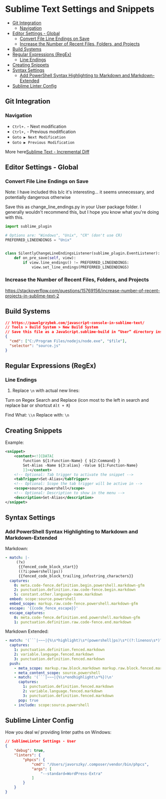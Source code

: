 # Sublime Text Settings and Snippets

<!-- MarkdownTOC -->

* [Git Integration](#git-integration)
  * [Navigation](#navigation)
* [Editor Settings - Global](#editor-settings---global)
  * [Convert File Line Endings on Save](#convert-file-line-endings-on-save)
  * [Increase the Number of Recent Files, Folders, and Projects](#increase-the-number-of-recent-files-folders-and-projects)
* [Build Systems](#build-systems)
* [Regular Expressions \(RegEx\)](#regular-expressions-regex)
  * [Line Endings](#line-endings)
* [Creating Snippets](#creating-snippets)
* [Syntax Settings](#syntax-settings)
  * [Add PowerShell Syntax Highlighting to Markdown and Markdown-Extended](#add-powershell-syntax-highlighting-to-markdown-and-markdown-extended)
* [Sublime Linter Config](#sublime-linter-config)

<!-- /MarkdownTOC -->

<a id="git-integration"></a>
## Git Integration

<a id="navigation"></a>
### Navigation

* `Ctrl+.` - Next modification
* `Ctrl+,` - Previous moditfication
* `Goto ▶ Next Modification`
* `Goto ▶ Previous Modification`

More here[Sublime Text - Incremental Diff](https://www.sublimetext.com/docs/3/incremental_diff.html)

<a id="editor-settings---global"></a>
## Editor Settings - Global

<a id="convert-file-line-endings-on-save"></a>
### Convert File Line Endings on Save

Note: I have included this b/c it's interesting... it seems unnecessary, and potentially dangerous otherwise

Save this as change_line_endings.py in your User package folder. I generally wouldn't recommend this, but I hope you know what you're doing with this.

```python
import sublime_plugin

# Options are: "Windows", "Unix", "CR" (don't use CR)
PREFERRED_LINEENDINGS = "Unix"


class SilentlyChangeLineEndingsListener(sublime_plugin.EventListener):
    def on_pre_save(self, view):
        if view.line_endings() != PREFERRED_LINEENDINGS:
            view.set_line_endings(PREFERRED_LINEENDINGS)
```

<a id="increase-the-number-of-recent-files-folders-and-projects"></a>
### Increase the Number of Recent Files, Folders, and Projects

https://stackoverflow.com/questions/15769156/increase-number-of-recent-projects-in-sublime-text-2

<a id="build-systems"></a>
## Build Systems

```json
// https://pawelgrzybek.com/javascript-console-in-sublime-text/
// Tools > Build System > New Build System
// Save this file as a JavaScript.sublime-build in “User” directory inside Sublime Text settings folder.
{
  "cmd": ["C:/Program Files/nodejs/node.exe", "$file"],
  "selector": "source.js"
}
```

<a id="regular-expressions-regex"></a>
## Regular Expressions (RegEx)

<a id="line-endings"></a>
### Line Endings

1. Replace `\n` with actual new lines:

Turn on Regex Search and Replace (icon most to the left in search and replace bar or shortcut `Alt + R`)

Find What: `\\n`
Replace with: `\n`

<a id="creating-snippets"></a>
## Creating Snippets

Example:
```xml
<snippet>
    <content><![CDATA[
    	function ${1:Function-Name} { ${2:Command} }
    	Set-Alias -Name ${3:alias} -Value ${1:Function-Name}
    	]]></content>
    <!-- Optional: Tab trigger to activate the snippet -->
    <tabTrigger>Set-Alias</tabTrigger>
    <!-- Optional: Scope the tab trigger will be active in -->
    <scope>source.powershell</scope>
    <!-- Optional: Description to show in the menu -->
    <description>Set-Alias</description>
</snippet>
```

<a id="syntax-settings"></a>
## Syntax Settings

<a id="add-powershell-syntax-highlighting-to-markdown-and-markdown-extended"></a>
### Add PowerShell Syntax Highlighting to Markdown and Markdown-Extended

Markdown:
```yaml
- match: |-
     (?x)
      {{fenced_code_block_start}}
      ((?i:powershell|ps))
      {{fenced_code_block_trailing_infostring_characters}}
  captures:
    0: meta.code-fence.definition.begin.powershell.markdown-gfm
    2: punctuation.definition.raw.code-fence.begin.markdown
    5: constant.other.language-name.markdown
  embed: scope:source.powershell
  embed_scope: markup.raw.code-fence.powershell.markdown-gfm
  escape: '{{code_fence_escape}}'
  escape_captures:
    0: meta.code-fence.definition.end.powershell.markdown-gfm
    1: punctuation.definition.raw.code-fence.end.markdown
```

Markdown Extended:
```yaml
- match: '(```|~~~|{%\s*highlight)\s*(powershell|ps)\s*((?:linenos\s*)?%})?$'
  captures:
    1: punctuation.definition.fenced.markdown
    2: variable.language.fenced.markdown
    3: punctuation.definition.fenced.markdown
  push:
    - meta_scope: markup.raw.block.markdown markup.raw.block.fenced.markdown
    - meta_content_scope: source.powershell
    - match: '(```|~~~|{%\s*endhighlight\s*%})\n'
      captures:
        1: punctuation.definition.fenced.markdown
        2: variable.language.fenced.markdown
        3: punctuation.definition.fenced.markdown
      pop: true
    - include: scope:source.powershell
```

<a id="sublime-linter-config"></a>
## Sublime Linter Config

How you deal w/ providing linter paths on Windows:

```json
// SublimeLinter Settings - User
{
    "debug": true,
    "linters": {
        "phpcs": {
            "cmd": "/Users/javorszky/.composer/vendor/bin/phpcs",
            "args": [
                "--standard=WordPress-Extra"
            ]
        }
    }
}
```
